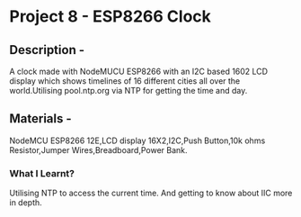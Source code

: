 # Project 8 - ESP8266 Clock
## Description - 
A clock made with NodeMUCU ESP8266 with an I2C based 1602 LCD display which shows timelines of 16 different cities all over the world.Utilising pool.ntp.org via NTP for getting the time and day.
## Materials -
NodeMCU ESP8266 12E,LCD display 16X2,I2C,Push Button,10k ohms Resistor,Jumper Wires,Breadboard,Power Bank.
### What I Learnt?
Utilising NTP to access the current time. And getting to know about IIC more in depth.
